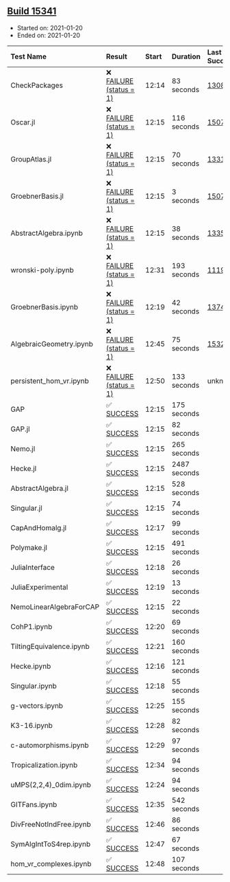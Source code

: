 ## [Build 15341](https://oscarci.mathematik.uni-kl.de/job/oscar/15341/)

* Started on: 2021-01-20
* Ended on: 2021-01-20

| Test Name    | Result | Start | Duration | Last Success | First Failure |
|:-------------|:-------|:------|:---------|:-------------|:--------------|
| CheckPackages | ❌ [FAILURE (status = 1)](https://oscarci.mathematik.uni-kl.de/job/oscar/15341/artifact/logs/build-15341/CheckPackages.log) | 12:14 | 83 seconds | [13085](https://oscarci.mathematik.uni-kl.de/job/oscar/13085/) | [13086](https://oscarci.mathematik.uni-kl.de/job/oscar/13086/) |
| Oscar.jl | ❌ [FAILURE (status = 1)](https://oscarci.mathematik.uni-kl.de/job/oscar/15341/artifact/logs/build-15341/Oscar.jl.log) | 12:15 | 116 seconds | [15079](https://oscarci.mathematik.uni-kl.de/job/oscar/15079/) | [15080](https://oscarci.mathematik.uni-kl.de/job/oscar/15080/) |
| GroupAtlas.jl | ❌ [FAILURE (status = 1)](https://oscarci.mathematik.uni-kl.de/job/oscar/15341/artifact/logs/build-15341/GroupAtlas.jl.log) | 12:15 | 70 seconds | [13311](https://oscarci.mathematik.uni-kl.de/job/oscar/13311/) | [13312](https://oscarci.mathematik.uni-kl.de/job/oscar/13312/) |
| GroebnerBasis.jl | ❌ [FAILURE (status = 1)](https://oscarci.mathematik.uni-kl.de/job/oscar/15341/artifact/logs/build-15341/GroebnerBasis.jl.log) | 12:15 | 3 seconds | [15079](https://oscarci.mathematik.uni-kl.de/job/oscar/15079/) | [15080](https://oscarci.mathematik.uni-kl.de/job/oscar/15080/) |
| AbstractAlgebra.ipynb | ❌ [FAILURE (status = 1)](https://oscarci.mathematik.uni-kl.de/job/oscar/15341/artifact/logs/build-15341/AbstractAlgebra.ipynb.log) | 12:15 | 38 seconds | [13355](https://oscarci.mathematik.uni-kl.de/job/oscar/13355/) | [13356](https://oscarci.mathematik.uni-kl.de/job/oscar/13356/) |
| wronski-poly.ipynb | ❌ [FAILURE (status = 1)](https://oscarci.mathematik.uni-kl.de/job/oscar/15341/artifact/logs/build-15341/wronski-poly.ipynb.log) | 12:31 | 193 seconds | [11192](https://oscarci.mathematik.uni-kl.de/job/oscar/11192/) | [11193](https://oscarci.mathematik.uni-kl.de/job/oscar/11193/) |
| GroebnerBasis.ipynb | ❌ [FAILURE (status = 1)](https://oscarci.mathematik.uni-kl.de/job/oscar/15341/artifact/logs/build-15341/GroebnerBasis.ipynb.log) | 12:19 | 42 seconds | [13748](https://oscarci.mathematik.uni-kl.de/job/oscar/13748/) | [13749](https://oscarci.mathematik.uni-kl.de/job/oscar/13749/) |
| AlgebraicGeometry.ipynb | ❌ [FAILURE (status = 1)](https://oscarci.mathematik.uni-kl.de/job/oscar/15341/artifact/logs/build-15341/AlgebraicGeometry.ipynb.log) | 12:45 | 75 seconds | [15322](https://oscarci.mathematik.uni-kl.de/job/oscar/15322/) | [15323](https://oscarci.mathematik.uni-kl.de/job/oscar/15323/) |
| persistent_hom_vr.ipynb | ❌ [FAILURE (status = 1)](https://oscarci.mathematik.uni-kl.de/job/oscar/15341/artifact/logs/build-15341/persistent_hom_vr.ipynb.log) | 12:50 | 133 seconds | unknown | unknown |
| GAP | ✅ [SUCCESS](https://oscarci.mathematik.uni-kl.de/job/oscar/15341/artifact/logs/build-15341/GAP.log) | 12:15 | 175 seconds |  |  |
| GAP.jl | ✅ [SUCCESS](https://oscarci.mathematik.uni-kl.de/job/oscar/15341/artifact/logs/build-15341/GAP.jl.log) | 12:15 | 82 seconds |  |  |
| Nemo.jl | ✅ [SUCCESS](https://oscarci.mathematik.uni-kl.de/job/oscar/15341/artifact/logs/build-15341/Nemo.jl.log) | 12:15 | 265 seconds |  |  |
| Hecke.jl | ✅ [SUCCESS](https://oscarci.mathematik.uni-kl.de/job/oscar/15341/artifact/logs/build-15341/Hecke.jl.log) | 12:15 | 2487 seconds |  |  |
| AbstractAlgebra.jl | ✅ [SUCCESS](https://oscarci.mathematik.uni-kl.de/job/oscar/15341/artifact/logs/build-15341/AbstractAlgebra.jl.log) | 12:15 | 528 seconds |  |  |
| Singular.jl | ✅ [SUCCESS](https://oscarci.mathematik.uni-kl.de/job/oscar/15341/artifact/logs/build-15341/Singular.jl.log) | 12:15 | 74 seconds |  |  |
| CapAndHomalg.jl | ✅ [SUCCESS](https://oscarci.mathematik.uni-kl.de/job/oscar/15341/artifact/logs/build-15341/CapAndHomalg.jl.log) | 12:17 | 99 seconds |  |  |
| Polymake.jl | ✅ [SUCCESS](https://oscarci.mathematik.uni-kl.de/job/oscar/15341/artifact/logs/build-15341/Polymake.jl.log) | 12:15 | 491 seconds |  |  |
| JuliaInterface | ✅ [SUCCESS](https://oscarci.mathematik.uni-kl.de/job/oscar/15341/artifact/logs/build-15341/JuliaInterface.log) | 12:18 | 26 seconds |  |  |
| JuliaExperimental | ✅ [SUCCESS](https://oscarci.mathematik.uni-kl.de/job/oscar/15341/artifact/logs/build-15341/JuliaExperimental.log) | 12:19 | 13 seconds |  |  |
| NemoLinearAlgebraForCAP | ✅ [SUCCESS](https://oscarci.mathematik.uni-kl.de/job/oscar/15341/artifact/logs/build-15341/NemoLinearAlgebraForCAP.log) | 12:15 | 22 seconds |  |  |
| CohP1.ipynb | ✅ [SUCCESS](https://oscarci.mathematik.uni-kl.de/job/oscar/15341/artifact/logs/build-15341/CohP1.ipynb.log) | 12:20 | 69 seconds |  |  |
| TiltingEquivalence.ipynb | ✅ [SUCCESS](https://oscarci.mathematik.uni-kl.de/job/oscar/15341/artifact/logs/build-15341/TiltingEquivalence.ipynb.log) | 12:21 | 160 seconds |  |  |
| Hecke.ipynb | ✅ [SUCCESS](https://oscarci.mathematik.uni-kl.de/job/oscar/15341/artifact/logs/build-15341/Hecke.ipynb.log) | 12:16 | 121 seconds |  |  |
| Singular.ipynb | ✅ [SUCCESS](https://oscarci.mathematik.uni-kl.de/job/oscar/15341/artifact/logs/build-15341/Singular.ipynb.log) | 12:18 | 55 seconds |  |  |
| g-vectors.ipynb | ✅ [SUCCESS](https://oscarci.mathematik.uni-kl.de/job/oscar/15341/artifact/logs/build-15341/g-vectors.ipynb.log) | 12:25 | 155 seconds |  |  |
| K3-16.ipynb | ✅ [SUCCESS](https://oscarci.mathematik.uni-kl.de/job/oscar/15341/artifact/logs/build-15341/K3-16.ipynb.log) | 12:28 | 82 seconds |  |  |
| c-automorphisms.ipynb | ✅ [SUCCESS](https://oscarci.mathematik.uni-kl.de/job/oscar/15341/artifact/logs/build-15341/c-automorphisms.ipynb.log) | 12:29 | 97 seconds |  |  |
| Tropicalization.ipynb | ✅ [SUCCESS](https://oscarci.mathematik.uni-kl.de/job/oscar/15341/artifact/logs/build-15341/Tropicalization.ipynb.log) | 12:34 | 94 seconds |  |  |
| uMPS(2,2,4)_0dim.ipynb | ✅ [SUCCESS](https://oscarci.mathematik.uni-kl.de/job/oscar/15341/artifact/logs/build-15341/uMPS-2-2-4-_0dim.ipynb.log) | 12:24 | 94 seconds |  |  |
| GITFans.ipynb | ✅ [SUCCESS](https://oscarci.mathematik.uni-kl.de/job/oscar/15341/artifact/logs/build-15341/GITFans.ipynb.log) | 12:35 | 542 seconds |  |  |
| DivFreeNotIndFree.ipynb | ✅ [SUCCESS](https://oscarci.mathematik.uni-kl.de/job/oscar/15341/artifact/logs/build-15341/DivFreeNotIndFree.ipynb.log) | 12:46 | 86 seconds |  |  |
| SymAlgIntToS4rep.ipynb | ✅ [SUCCESS](https://oscarci.mathematik.uni-kl.de/job/oscar/15341/artifact/logs/build-15341/SymAlgIntToS4rep.ipynb.log) | 12:47 | 67 seconds |  |  |
| hom_vr_complexes.ipynb | ✅ [SUCCESS](https://oscarci.mathematik.uni-kl.de/job/oscar/15341/artifact/logs/build-15341/hom_vr_complexes.ipynb.log) | 12:48 | 107 seconds |  |  |
